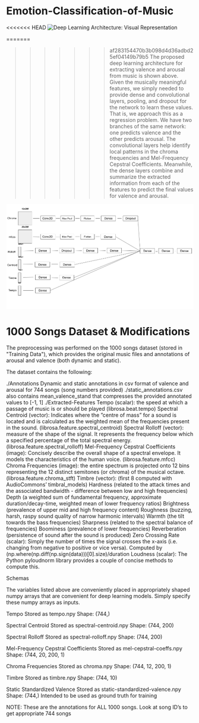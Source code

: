 # Emotion-Classification-of-Music

<<<<<<< HEAD
![Deep Learning Architecture: Visual Representation](https://github.com/vivekr123/Emotion-Classification-of-Music/master/neural-net-architecture-color.png)

=======
>>>>>>> af283154470b3b098d4d36adbd25ef04149b79b5
The proposed deep learning architecture for extracting valence and arousal from music is shown above. Given the musically meaningful features, we simply needed to provide dense and convolutional layers, pooling, and dropout for the network to learn these values. That is, we approach this as a regression problem. We have two branches of the same network: one predicts valence and the other predicts arousal. The convolutional layers help identify local patterns in the chroma frequencies and Mel-Frequency Cepstral Coefficients. Meanwhile, the dense layers combine and summarize the extracted information from each of the features to predict the final values for valence and arousal.

![Deep Learning Architecture: Visual Representation](https://github.com/vivekr123/Emotion-Classification-of-Music/blob/master/neural-net-visual-rep.png)

# 1000 Songs Dataset & Modifications

The preprocessing was performed on the 1000 songs dataset (stored in "Training Data"), which provides the original music files and annotations of arousal and valence (both dynamic and static).

The dataset contains the following:

  ./Annotations
  Dynamic and static annotations in csv format of valence and arousal for 744 songs (song numbers provided)
  ./static_annotations.csv also contains mean_valence_stand that compresses the provided annotated values to [-1, 1]
  ./Extracted-Features
  Tempo (scalar): the speed at which a passage of music is or should be played (librosa.beat.tempo)
  Spectral Centroid (vector): Indicates where the ”centre of mass” for a sound is located and is calculated as the weighted mean of the frequencies present in the sound. (librosa.feature.spectral_centroid)
  Spectral Rolloff (vector): measure of the shape of the signal. It represents the frequency below which a specified percentage of the total spectral energy. (librosa.feature.spectral_rolloff)
  Mel-Frequency Cepstral Coefficients (image): Concisely describe the overall shape of a spectral envelope. It models the characteristics of the human voice. (librosa.feature.mfcc)
  Chroma Frequencies (image):  the entire spectrum is projected onto 12 bins representing the 12 distinct semitones (or chroma) of the musical octave. (librosa.feature.chroma_stft)
  Timbre (vector): (first 8 computed with AudioCommons’ timbral_models)
  Hardness (related to the attack times and the associated bandwidth - difference between low and high frequencies)
  Depth (a weighted sum of fundamental frequency, approximate duration/decay-time, weighted mean of lower frequency ratios)
  Brightness (prevalence of upper mid and high frequency content)
  Roughness (buzzing,  harsh,  raspy  sound  quality  of  narrow  harmonic  intervals)
  Warmth (the tilt towards the bass frequencies)
  Sharpness (related  to  the  spectral  balance of frequencies)
  Boominess (prevalence of lower frequencies)
  Reverberation (persistence of sound after the sound is produced)
  Zero Crossing Rate (scalar): Simply the number of times the signal crosses the x-axis (i.e. changing from negative to positive or vice versa). Computed by (np.where(np.diff(np.sign(data)))[0].size)/duration
  Loudness (scalar): The Python pyloudnorm library provides a couple of concise methods to compute this.

Schemas

The variables listed above are conveniently placed in appropriately shaped numpy arrays that are convenient for deep learning models. Simply specify these numpy arrays as inputs.

Tempo
Stored as tempo.npy
Shape: (744,)

Spectral Centroid
Stored as spectral-centroid.npy
Shape: (744, 200)

Spectral Rolloff
Stored as spectral-rolloff.npy
Shape: (744, 200)

Mel-Frequency Cepstral Coefficients
Stored as mel-cepstral-coeffs.npy
Shape: (744, 20, 200, 1)

Chroma Frequencies
Stored as chroma.npy
Shape: (744, 12, 200, 1)

Timbre
Stored as timbre.npy
Shape: (744, 10)

Static Standardized Valence
Stored as static-standardized-valence.npy
Shape: (744,)
Intended to be used as ground truth for training

NOTE: These are the annotations for ALL 1000 songs. Look at song ID’s to get appropriate 744 songs
